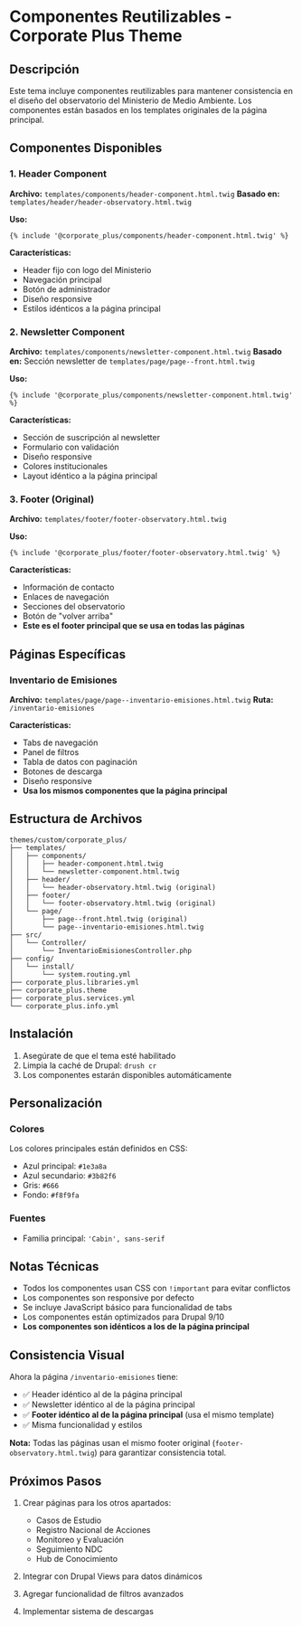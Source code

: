# Componentes Reutilizables - Corporate Plus Theme

## Descripción

Este tema incluye componentes reutilizables para mantener consistencia en el diseño del observatorio del Ministerio de Medio Ambiente. Los componentes están basados en los templates originales de la página principal.

## Componentes Disponibles

### 1. Header Component
**Archivo:** `templates/components/header-component.html.twig`
**Basado en:** `templates/header/header-observatory.html.twig`

**Uso:**
```twig
{% include '@corporate_plus/components/header-component.html.twig' %}
```

**Características:**
- Header fijo con logo del Ministerio
- Navegación principal
- Botón de administrador
- Diseño responsive
- Estilos idénticos a la página principal

### 2. Newsletter Component
**Archivo:** `templates/components/newsletter-component.html.twig`
**Basado en:** Sección newsletter de `templates/page/page--front.html.twig`

**Uso:**
```twig
{% include '@corporate_plus/components/newsletter-component.html.twig' %}
```

**Características:**
- Sección de suscripción al newsletter
- Formulario con validación
- Diseño responsive
- Colores institucionales
- Layout idéntico a la página principal

### 3. Footer (Original)
**Archivo:** `templates/footer/footer-observatory.html.twig`

**Uso:**
```twig
{% include '@corporate_plus/footer/footer-observatory.html.twig' %}
```

**Características:**
- Información de contacto
- Enlaces de navegación
- Secciones del observatorio
- Botón de "volver arriba"
- **Este es el footer principal que se usa en todas las páginas**

## Páginas Específicas

### Inventario de Emisiones
**Archivo:** `templates/page/page--inventario-emisiones.html.twig`
**Ruta:** `/inventario-emisiones`

**Características:**
- Tabs de navegación
- Panel de filtros
- Tabla de datos con paginación
- Botones de descarga
- Diseño responsive
- **Usa los mismos componentes que la página principal**

## Estructura de Archivos

```
themes/custom/corporate_plus/
├── templates/
│   ├── components/
│   │   ├── header-component.html.twig
│   │   └── newsletter-component.html.twig
│   ├── header/
│   │   └── header-observatory.html.twig (original)
│   ├── footer/
│   │   └── footer-observatory.html.twig (original)
│   └── page/
│       ├── page--front.html.twig (original)
│       └── page--inventario-emisiones.html.twig
├── src/
│   └── Controller/
│       └── InventarioEmisionesController.php
├── config/
│   └── install/
│       └── system.routing.yml
├── corporate_plus.libraries.yml
├── corporate_plus.theme
├── corporate_plus.services.yml
└── corporate_plus.info.yml
```

## Instalación

1. Asegúrate de que el tema esté habilitado
2. Limpia la caché de Drupal: `drush cr`
3. Los componentes estarán disponibles automáticamente

## Personalización

### Colores
Los colores principales están definidos en CSS:
- Azul principal: `#1e3a8a`
- Azul secundario: `#3b82f6`
- Gris: `#666`
- Fondo: `#f8f9fa`

### Fuentes
- Familia principal: `'Cabin', sans-serif`

## Notas Técnicas

- Todos los componentes usan CSS con `!important` para evitar conflictos
- Los componentes son responsive por defecto
- Se incluye JavaScript básico para funcionalidad de tabs
- Los componentes están optimizados para Drupal 9/10
- **Los componentes son idénticos a los de la página principal**

## Consistencia Visual

Ahora la página `/inventario-emisiones` tiene:
- ✅ Header idéntico al de la página principal
- ✅ Newsletter idéntico al de la página principal  
- ✅ **Footer idéntico al de la página principal** (usa el mismo template)
- ✅ Misma funcionalidad y estilos

**Nota:** Todas las páginas usan el mismo footer original (`footer-observatory.html.twig`) para garantizar consistencia total.

## Próximos Pasos

1. Crear páginas para los otros apartados:
   - Casos de Estudio
   - Registro Nacional de Acciones
   - Monitoreo y Evaluación
   - Seguimiento NDC
   - Hub de Conocimiento

2. Integrar con Drupal Views para datos dinámicos
3. Agregar funcionalidad de filtros avanzados
4. Implementar sistema de descargas 